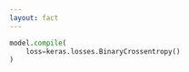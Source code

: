 ```yaml
---
layout: fact
---
```


<Congratz
  achievement="knowing your second loss function"
  message="Remember its name: Binary Cross Entropy"
  secondary="Also remember and UNDERSTAND the how and why"
  caveat="Even if you can't remember the formulas and derivatives, TF / Keras will 😉"
/>

```py
model.compile(
    loss=keras.losses.BinaryCrossentropy()
)
```

<style>
  .shiki-container {
    text-align: left;
    width: 50%;
    margin-left: auto;
    margin-right: auto;
  }
</style>